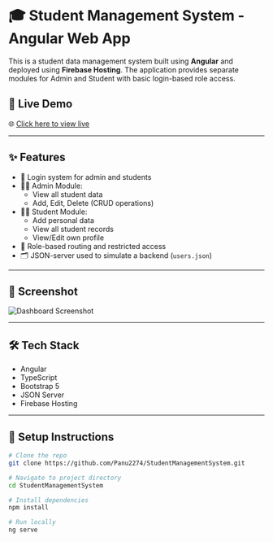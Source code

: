 # 🎓 Student Management System - Angular Web App

This is a student data management system built using **Angular** and deployed using **Firebase Hosting**. The application provides separate modules for Admin and Student with basic login-based role access.

## 🚀 Live Demo

🌐 [Click here to view live](https://studentmanagementsystem-dc835.web.app/)

---

## ✨ Features

- 🔐 Login system for admin and students
- 🧑‍💼 Admin Module:
  - View all student data
  - Add, Edit, Delete (CRUD operations)
- 🧑‍🎓 Student Module:
  - Add personal data
  - View all student records
  - View/Edit own profile
- 🔁 Role-based routing and restricted access
- 🗂️ JSON-server used to simulate a backend (`users.json`)


---

## 📸 Screenshot

![Dashboard Screenshot](./assets/screenshot.png)

---

## 🛠️ Tech Stack

- Angular
- TypeScript
- Bootstrap 5
- JSON Server
- Firebase Hosting

---

## 🔧 Setup Instructions

```bash
# Clone the repo
git clone https://github.com/Panu2274/StudentManagementSystem.git

# Navigate to project directory
cd StudentManagementSystem

# Install dependencies
npm install

# Run locally
ng serve
